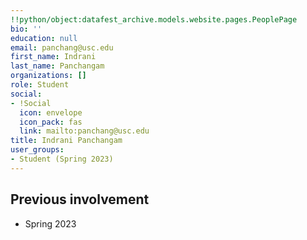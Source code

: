```yaml
---
!!python/object:datafest_archive.models.website.pages.PeoplePage
bio: ''
education: null
email: panchang@usc.edu
first_name: Indrani
last_name: Panchangam
organizations: []
role: Student
social:
- !Social
  icon: envelope
  icon_pack: fas
  link: mailto:panchang@usc.edu
title: Indrani Panchangam
user_groups:
- Student (Spring 2023)
---
```



## Previous involvement

* Spring 2023

